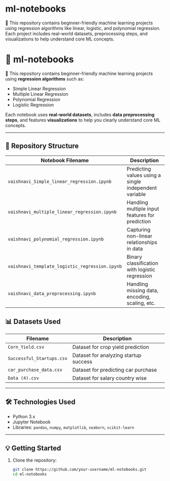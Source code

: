 # ml-notebooks
🚀 This repository contains beginner-friendly machine learning projects using regression algorithms like linear, logistic, and polynomial regression. Each project includes real-world datasets, preprocessing steps, and visualizations to help understand core ML concepts.

# 📓 ml-notebooks

🚀 This repository contains beginner-friendly machine learning projects using **regression algorithms** such as:
- Simple Linear Regression
- Multiple Linear Regression
- Polynomial Regression
- Logistic Regression

Each notebook uses **real-world datasets**, includes **data preprocessing steps**, and features **visualizations** to help you clearly understand core ML concepts.

---

## 📁 Repository Structure

| Notebook Filename                           | Description                                       |
|---------------------------------------------|---------------------------------------------------|
| `vaishnavi_Simple_linear_regression.ipynb`  | Predicting values using a single independent variable |
| `vaishnavi_multiple_linear_regression.ipynb`| Handling multiple input features for prediction   |
| `vaishnavi_polynomial_regression.ipynb`     | Capturing non-linear relationships in data        |
| `vaishnavi_template_logistic_regression.ipynb`| Binary classification with logistic regression   |
| `vaishnavi_data_preprocessing.ipynb`        | Handling missing data, encoding, scaling, etc.    |

## 📊 Datasets Used

| Filename                     | Description                            |
|-----------------------------|----------------------------------------|
| `Corn_Yield.csv`            | Dataset for crop yield prediction      |
| `Successful_Startups.csv`   | Dataset for analyzing startup success  |
| `car_purchase_data.csv`     | Dataset for predicting car purchase    |
| `Data (4).csv`              | Dataset for salary country wise       |

---

## 🛠 Technologies Used

- Python 3.x
- Jupyter Notebook
- Libraries: `pandas`, `numpy`, `matplotlib`, `seaborn`, `scikit-learn`

---

## 💡 Getting Started

1. Clone the repository:
   ```bash
   git clone https://github.com/your-username/ml-notebooks.git
   cd ml-notebooks
